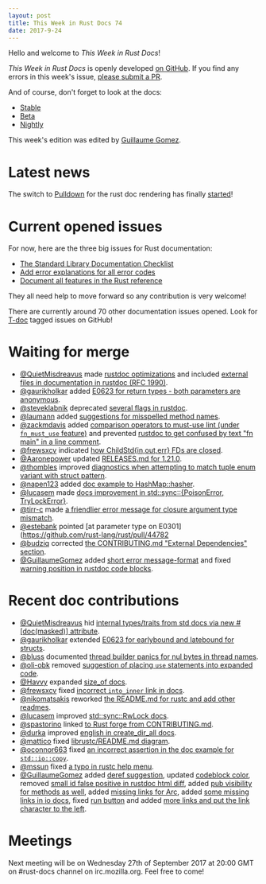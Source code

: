 ```yaml
---
layout: post
title: This Week in Rust Docs 74
date: 2017-9-24
---
```


Hello and welcome to *This Week in Rust Docs*!

*This Week in Rust Docs* is openly developed [on GitHub](https://github.com/GuillaumeGomez/this-week-in-rust-docs).
If you find any errors in this week's issue, [please submit a PR](https://github.com/GuillaumeGomez/this-week-in-rust-docs/pulls).

And of course, don't forget to look at the docs:

* [Stable](https://doc.rust-lang.org/)
* [Beta](https://doc.rust-lang.org/beta/)
* [Nightly](https://doc.rust-lang.org/nightly/)

This week's edition was edited by [Guillaume Gomez](https://github.com/GuillaumeGomez).

# Latest news

The switch to [Pulldown](https://github.com/google/pulldown-cmark) for the rust doc rendering has finally [started](https://github.com/rust-lang/rust/pull/41991)!

# Current opened issues

For now, here are the three big issues for Rust documentation:

* [The Standard Library Documentation Checklist](https://github.com/rust-lang/rust/issues/29329)
* [Add error explanations for all error codes](https://github.com/rust-lang/rust/issues/32777)
* [Document all features in the Rust reference](https://github.com/rust-lang-nursery/reference/issues/9)

They all need help to move forward so any contribution is very welcome!

There are currently around 70 other documentation issues opened. Look for [T-doc](https://github.com/rust-lang/rust/labels/T-doc) tagged issues on GitHub!

# Waiting for merge

* [@QuietMisdreavus](https://github.com/QuietMisdreavus) made [rustdoc optimizations](https://github.com/rust-lang/rust/pull/44613) and included [external files in documentation in rustdoc (RFC 1990)](https://github.com/rust-lang/rust/pull/44781).
* [@gaurikholkar](https://github.com/gaurikholkar) added [E0623 for return types - both parameters are anonymous](https://github.com/rust-lang/rust/pull/44124).
* [@steveklabnik](https://github.com/steveklabnik) deprecated [several flags in rustdoc](https://github.com/rust-lang/rust/pull/44138).
* [@laumann](https://github.com/laumann) added [suggestions for misspelled method names](https://github.com/rust-lang/rust/pull/44297).
* [@zackmdavis](https://github.com/zackmdavis) added [comparison operators to must-use lint (under `fn_must_use` feature)](https://github.com/rust-lang/rust/pull/44103) and prevented [rustdoc to get confused by text "fn main" in a line comment](https://github.com/rust-lang/rust/pull/44713).
* [@frewsxcv](https://github.com/frewsxcv) indicated [how ChildStd{in,out,err} FDs are closed](https://github.com/rust-lang/rust/pull/44625).
* [@Aaronepower](https://github.com/Aaronepower) updated [RELEASES.md for 1.21.0](https://github.com/rust-lang/rust/pull/44481).
* [@thombles](https://github.com/thombles) improved [diagnostics when attempting to match tuple enum variant with struct pattern](https://github.com/rust-lang/rust/pull/44786).
* [@napen123](https://github.com/napen123) added [doc example to HashMap::hasher](https://github.com/rust-lang/rust/pull/44794).
* [@lucasem](https://github.com/lucasem) made [docs improvement in std::sync::{PoisonError, TryLockError}](https://github.com/rust-lang/rust/pull/44797).
* [@tirr-c](https://github.com/tirr-c) made [a friendlier error message for closure argument type mismatch](https://github.com/rust-lang/rust/pull/44735).
* [@estebank](https://github.com/estebank) pointed [at parameter type on E0301](https://github.com/rust-lang/rust/pull/44782
* [@budziq](https://github.com/budziq) corrected [the CONTRIBUTING.md "External Dependencies" section](https://github.com/rust-lang/rust/pull/44664).
* [@GuillaumeGomez](https://github.com/GuillaumeGomez) added [short error message-format](https://github.com/rust-lang/rust/pull/44636) and fixed [warning position in rustdoc code blocks](https://github.com/rust-lang/rust/pull/44789).

# Recent doc contributions

* [@QuietMisdreavus](https://github.com/QuietMisdreavus) hid [internal types/traits from std docs via new #[doc(masked)] attribute](https://github.com/rust-lang/rust/pull/44026).
* [@gaurikholkar](https://github.com/gaurikholkar) extended [E0623 for earlybound and latebound for structs](https://github.com/rust-lang/rust/pull/44549).
* [@bluss](https://github.com/bluss) documented [thread builder panics for nul bytes in thread names](https://github.com/rust-lang/rust/pull/44651).
* [@oli-obk](https://github.com/oli-obk) removed [suggestion of placing `use` statements into expanded code](https://github.com/rust-lang/rust/pull/44215).
* [@Havvy](https://github.com/Havvy) expanded [size_of docs](https://github.com/rust-lang/rust/pull/44648).
* [@frewsxcv](https://github.com/frewsxcv) fixed [incorrect `into_inner` link in docs](https://github.com/rust-lang/rust/pull/44622).
* [@nikomatsakis](https://github.com/nikomatsakis) reworked [the README.md for rustc and add other readmes](https://github.com/rust-lang/rust/pull/44505).
* [@lucasem](https://github.com/lucasem) improved [std::sync::RwLock docs](https://github.com/rust-lang/rust/pull/44778).
* [@spastorino](https://github.com/spastorino) linked [to Rust forge from CONTRIBUTING.md](https://github.com/rust-lang/rust/pull/44776).
* [@durka](https://github.com/durka) improved [english in create_dir_all docs](https://github.com/rust-lang/rust/pull/44759).
* [@mattico](https://github.com/mattico) fixed [librustc/README.md diagram](https://github.com/rust-lang/rust/pull/44726).
* [@oconnor663](https://github.com/oconnor663) fixed [an incorrect assertion in the doc example for `std::io::copy`](https://github.com/rust-lang/rust/pull/44712).
* [@mssun](https://github.com/mssun) fixed [a typo in rustc help menu](https://github.com/rust-lang/rust/pull/44693).
* [@GuillaumeGomez](https://github.com/GuillaumeGomez) added [deref suggestion](https://github.com/rust-lang/rust/pull/43870), updated [codeblock color](https://github.com/rust-lang/rust/pull/44397), removed [small id false positive in rustdoc html diff](https://github.com/rust-lang/rust/pull/44350), added [pub visibility for methods as well](https://github.com/rust-lang/rust/pull/44554), added [missing links for Arc](https://github.com/rust-lang/rust/pull/44773), added [some missing links in io docs](https://github.com/rust-lang/rust/pull/44703), fixed [run button](https://github.com/rust-lang/rust/pull/44671) and added [more links and put the link character to the left](https://github.com/rust-lang/rust/pull/44661).

# Meetings

Next meeting will be on Wednesday 27th of September 2017 at 20:00 GMT on #rust-docs channel on irc.mozilla.org. Feel free to come!
